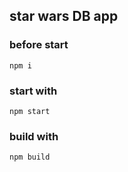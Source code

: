 ## star wars DB app

### before start
    npm i
### start with
    npm start
### build with
    npm build
